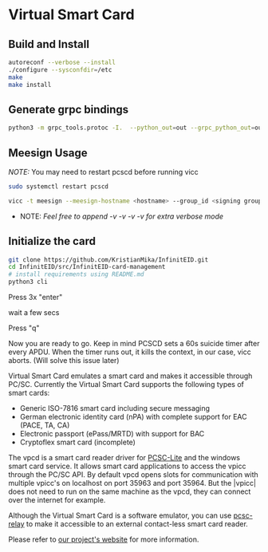 # Virtual Smart Card

## Build and Install

```bash
autoreconf --verbose --install
./configure --sysconfdir=/etc
make
make install
```

## Generate grpc bindings

```bash
python3 -m grpc_tools.protoc -I.  --python_out=out --grpc_python_out=out meesign.proto
```

## Meesign Usage

_NOTE:_ You may need to restart pcscd before running vicc

```bash
sudo systemctl restart pcscd
```

```bash
vicc -t meesign --meesign-hostname <hostname> --group_id <signing group ID> --meesign_ca_cert </path/to/your/meesign-ca-cert.pem>
```

- NOTE: _Feel free to append -v -v -v -v for extra verbose mode_

## Initialize the card

```bash
git clone https://github.com/KristianMika/InfinitEID.git
cd InfinitEID/src/InfinitEID-card-management
# install requirements using README.md
python3 cli
```

Press 3x "enter"

wait a few secs

Press "q"

Now you are ready to go. Keep in mind PCSCD sets a 60s suicide timer after every APDU. When the timer runs out,
it kills the context, in our case, vicc aborts. (Will solve this issue later)

Virtual Smart Card emulates a smart card and makes it accessible through PC/SC.
Currently the Virtual Smart Card supports the following types of smart cards:

- Generic ISO-7816 smart card including secure messaging
- German electronic identity card (nPA) with complete support for EAC
  (PACE, TA, CA)
- Electronic passport (ePass/MRTD) with support for BAC
- Cryptoflex smart card (incomplete)

The vpcd is a smart card reader driver for [PCSC-Lite](https://pcsclite.apdu.fr/) and the windows smart
card service. It allows smart card applications to access the vpicc through
the PC/SC API. By default vpcd opens slots for communication with multiple
vpicc's on localhost on port 35963 and port 35964. But the |vpicc| does not
need to run on the same machine as the vpcd, they can connect over the
internet for example.

Although the Virtual Smart Card is a software emulator, you can use
[pcsc-relay](http://frankmorgner.github.io/vsmartcard/pcsc-relay/README.html)
to make it accessible to an external contact-less smart card reader.

Please refer to [our project's website](http://frankmorgner.github.io/vsmartcard/virtualsmartcard/README.html) for more information.
